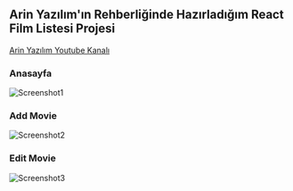 ## Arin Yazılım'ın Rehberliğinde Hazırladığım React Film Listesi Projesi

[Arin Yazılım Youtube Kanalı]("https://www.youtube.com/c/ArinYazilim")



### Anasayfa

![Screenshot1](https://i.hizliresim.com/8rec38p.jpg)

### Add Movie

![Screenshot2](https://i.hizliresim.com/2at5r3v.jpg)

### Edit Movie

![Screenshot3](https://i.hizliresim.com/3si3usj.jpg)
